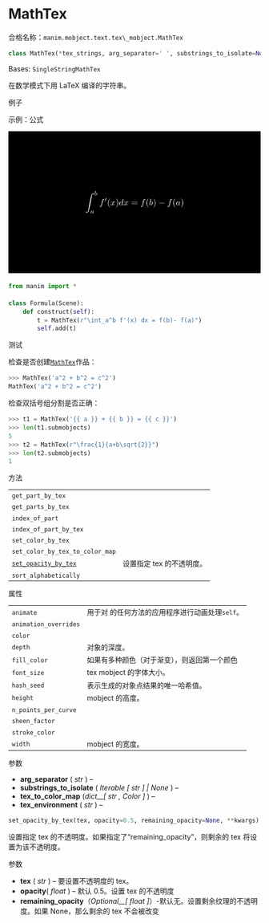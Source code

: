 # MathTex

合格名称：`manim.mobject.text.tex\_mobject.MathTex`


```py
class MathTex(*tex_strings, arg_separator=' ', substrings_to_isolate=None, tex_to_color_map=None, tex_environment='align*', **kwargs)
```

Bases: `SingleStringMathTex`

在数学模式下用 LaTeX 编译的字符串。

例子

示例：公式

![Formula-1.png](../../static/Formula-1.png)

```py
from manim import *

class Formula(Scene):
    def construct(self):
        t = MathTex(r"\int_a^b f'(x) dx = f(b)- f(a)")
        self.add(t)
```


测试

检查是否创建[`MathTex`]()作品：


```py
>>> MathTex('a^2 + b^2 = c^2') 
MathTex('a^2 + b^2 = c^2')
```

检查双括号组分割是否正确：


```py
>>> t1 = MathTex('{{ a }} + {{ b }} = {{ c }}') 
>>> len(t1.submobjects) 
5
>>> t2 = MathTex(r"\frac{1}{a+b\sqrt{2}}") 
>>> len(t2.submobjects) 
1
```

方法

|||
|-|-|
`get_part_by_tex`|
`get_parts_by_tex`|
`index_of_part`|
`index_of_part_by_tex`|
`set_color_by_tex`|
`set_color_by_tex_to_color_map`|
[`set_opacity_by_tex`]()|设置指定 tex 的不透明度。
`sort_alphabetically`|


属性

|||
|-|-|
`animate`|用于对 的任何方法的应用程序进行动画处理`self`。
`animation_overrides`|
`color`|
`depth`|对象的深度。
`fill_color`|如果有多种颜色（对于渐变），则返回第一个颜色
`font_size`|tex mobject 的字体大小。
`hash_seed`|表示生成的对象点结果的唯一哈希值。
`height`|mobject 的高度。
`n_points_per_curve`|
`sheen_factor`|
`stroke_color`|
`width`|mobject 的宽度。


参数

- **arg_separator** ( _str_ ) –
- **substrings_to_isolate** ( _Iterable_ _\[_ _str_ _\]_ _|_ _None_ ) –
- **tex_to_color_map** (_dict\_\_\[_ _str_ _,_ _Color_ _\]_ ) –
- **tex_environment** ( _str_ ) –


```py
set_opacity_by_tex(tex, opacity=0.5, remaining_opacity=None, **kwargs)
```

设置指定 tex 的不透明度。如果指定了“remaining_opacity”，则剩余的 tex 将设置为该不透明度。

参数

- **tex** ( _str_ ) – 要设置不透明度的 tex。
- **opacity**( _float_ ) – 默认 0.5。设置 tex 的不透明度
- **remaining_opacity**（_Optional\_\_\[_ _float_ _\]_）-默认无。设置剩余纹理的不透明度。如果 None，那么剩余的 tex 不会被改变
